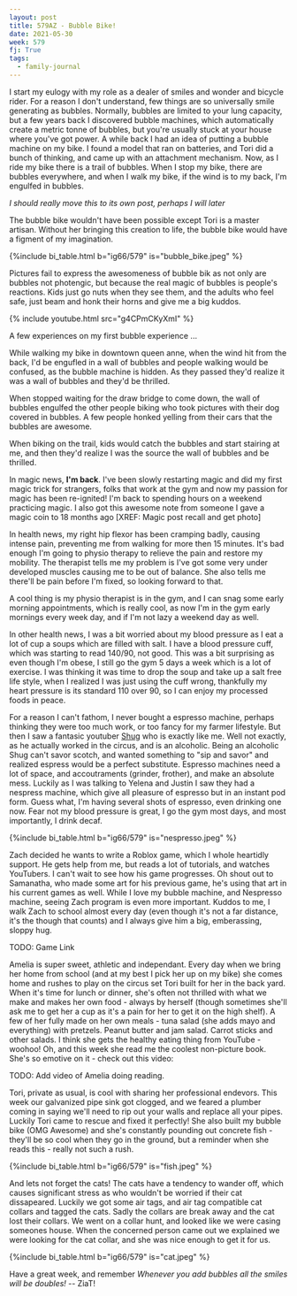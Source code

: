 ```yaml
---
layout: post
title: 579AZ - Bubble Bike!
date: 2021-05-30
week: 579
fj: True
tags:
  - family-journal
---
```


I start my eulogy with my role as a dealer of smiles and wonder and bicycle rider. For a reason I don't understand, few things are so universally smile generating as bubbles. Normally, bubbles are limited to your lung capacity, but a few years back I discovered bubble machines, which automatically create a metric tonne of bubbles, but you're usually stuck at your house where you've got power. A while back I had an idea of putting a bubble machine on my bike. I found a model that ran on batteries, and Tori did a bunch of thinking, and came up with an attachment mechanism. Now, as I ride my bike there is a trail of bubbles. When I stop my bike, there are bubbles everywhere, and when I walk my bike, if the wind is to my back, I'm engulfed in bubbles.

_I should really move this to its own post, perhaps I will later_

The bubble bike wouldn't have been possible except Tori is a master artisan. Without her bringing this creation to life, the bubble bike would have a figment of my imagination.

{%include bi_table.html b="ig66/579"
is="bubble_bike.jpeg" %}

Pictures fail to express the awesomeness of bubble bik as not only are bubbles not photengic, but because the real magic of bubbles is people's reactions. Kids just go nuts when they see them, and the adults who feel safe, just beam and honk their horns and give me a big kuddos.

{% include youtube.html src="g4CPmCKyXmI" %}

A few experiences on my first bubble experience ...

While walking my bike in downtown queen anne, when the wind hit from the back, I'd be engufled in a wall of bubbles and people walking would be confused, as the bubble machine is hidden. As they passed they'd realize it was a wall of bubbles and they'd be thrilled.

When stopped waiting for the draw bridge to come down, the wall of bubbles engulfed the other people biking who took pictures with their dog covered in bubbles. A few people honked yelling from their cars that the bubbles are awesome.

When biking on the trail, kids would catch the bubbles and start stairing at me, and then they'd realize I was the source the wall of bubbles and be thrilled.

In magic news, **I'm back**. I've been slowly restarting magic and did my first magic trick for strangers, folks that work at the gym and now my passion for magic has been re-ignited! I'm back to spending hours on a weekend practicing magic. I also got this awesome note from someone I gave a magic coin to 18 months ago [XREF: Magic post recall and get photo]

In health news, my right hip flexor has been cramping badly, causing intense pain, preventing me from walking for more then 15 minutes. It's bad enough I'm going to physio therapy to relieve the pain and restore my mobility. The therapist tells me my problem is I've got some very under developed muscles causing me to be out of balance. She also tells me there'll be pain before I'm fixed, so looking forward to that.

A cool thing is my physio therapist is in the gym, and I can snag some early morning appointments, which is really cool, as now I'm in the gym early mornings every week day, and if I'm not lazy a weekend day as well.

In other health news, I was a bit worried about my blood pressure as I eat a lot of cup a soups which are filled with salt. I have a blood pressure cuff, which was starting to read 140/90, not good. This was a bit surprising as even though I'm obese, I still go the gym 5 days a week which is a lot of exercise. I was thinking it was time to drop the soup and take up a salt free life style, when I realized I was just using the cuff wrong, thankfully my heart pressure is its standard 110 over 90, so I can enjoy my processed foods in peace.

For a reason I can't fathom, I never bought a espresso machine, perhaps thinking they were too much work, or too fancy for my farmer lifestyle. But then I saw a fantasic youtuber [Shug](https://youtu.be/EMqImERS2jw) who is exactly like me. Well not exactly, as he actually worked in the circus, and is an alcoholic. Being an alcoholic Shug can't savor scotch, and wanted something to "sip and savor" and realized espress would be a perfect substitute. Espresso machines need a lot of space, and accoutraments (grinder, frother), and make an absolute mess. Luckily as I was talking to Yelena and Justin I saw they had a nespress machine, which give all pleasure of espresso but in an instant pod form. Guess what, I'm having several shots of espresso, even drinking one now. Fear not my blood pressure is great, I go the gym most days, and most importantly, I drink decaf.

{%include bi_table.html b="ig66/579"
is="nespresso.jpeg" %}

Zach decided he wants to write a Roblox game, which I whole heartidly support. He gets help from me, but reads a lot of tutorials, and watches YouTubers. I can't wait to see how his game progresses. Oh shout out to Samanatha, who made some art for his previous game, he's using that art in his current games as well. While I love my bubble machine, and Nespresso machine, seeing Zach program is even more important. Kuddos to me, I walk Zach to school almost every day (even though it's not a far distance, it's the though that counts) and I always give him a big, emberassing, sloppy hug.

TODO: Game Link

Amelia is super sweet, athletic and independant. Every day when we bring her home from school (and at my best I pick her up on my bike) she comes home and rushes to play on the circus set Tori built for her in the back yard. When it's time for lunch or dinner, she's often not thrilled with what we make and makes her own food - always by herself (though sometimes she'll ask me to get her a cup as it's a pain for her to get it on the high shelf). A few of her fully made on her own meals - tuna salad (she adds mayo and everything) with pretzels. Peanut butter and jam salad. Carrot sticks and other salads. I think she gets the healthy eating thing from YouTube - woohoo! Oh, and this week she read me the coolest non-picture book. She's so emotive on it - check out this video:

TODO: Add video of Amelia doing reading.

Tori, private as usual, is cool with sharing her professional endevors. This week our galvanized pipe sink got clogged, and we feared a plumber coming in saying we'll need to rip out your walls and replace all your pipes. Luckily Tori came to rescue and fixed it perfectly! She also built my bubble bike (OMG Awesome) and she's constantly pounding out concrete fish - they'll be so cool when they go in the ground, but a reminder when she reads this - really not such a rush.

{%include bi_table.html b="ig66/579"
is="fish.jpeg" %}

And lets not forget the cats! The cats have a tendency to wander off, which causes significant stress as who wouldn't be worried if their cat dissapeared. Luckily we got some air tags, and air tag compatible cat collars and tagged the cats. Sadly the collars are break away and the cat lost their collars. We went on a collar hunt, and looked like we were casing someones house. When the concerned person came out we explained we were looking for the cat collar, and she was nice enough to get it for us.

{%include bi_table.html b="ig66/579"
is="cat.jpeg" %}

Have a great week, and remember _Whenever you add bubbles all the smiles will be doubles!_ -- ZiaT!
